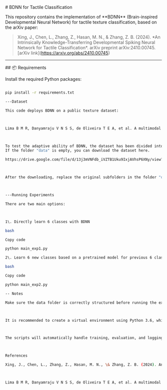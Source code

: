 \# BDNN for Tactile Classification



This repository contains the implementation of \*\*BDNN\*\* (Brain-inspired Developmental Neural Network) for tactile texture classification, based on the arXiv paper:



> Xing, J., Chen, L., Zhang, Z., Hasan, M. N., \& Zhang, Z. B. (2024). \*An Intrinsically Knowledge-Transferring Developmental Spiking Neural Network for Tactile Classification\*. arXiv preprint arXiv:2410.00745. \[arXiv link](https://arxiv.org/abs/2410.00745)



---



\## 📦 Requirements



Install the required Python packages:



```bash

pip install -r requirements.txt

---Dataset

This code deploys BDNN on a public texture dataset:



Lima B M R, Danyamraju V N S S, de Oliveira T E A, et al. A multimodal tactile dataset for dynamic texture classification. Data in Brief, 2023, 50: 109590.



To test the adaptive ability of BDNN, the dataset has been divided into two sub-datasets.
If the folder "data" is empty, you can download the dataset here.

https://drive.google.com/file/d/13j3mVNFdb_iVZTB1Uku9IxjAVhsP6XNy/view?usp=drive_link



After the downloading, replace the original subfolders in the folder "data" with the downloaded dataset.



---Running Experiments

There are two main options:



1\. Directly learn 6 classes with BDNN

bash

Copy code

python main_exp1.py

2\. Learn 6 new classes based on a pretrained model for previous 6 classes

bash

Copy code

python main_exp2.py

-- Notes

Make sure the data folder is correctly structured before running the experiments.



It is recommended to create a virtual environment using Python 3.6, which makes it easier to ensure that the requirements.txt can be installed and run correctly. 



The scripts will automatically handle training, evaluation, and logging of results.



References

Xing, J., Chen, L., Zhang, Z., Hasan, M. N., \& Zhang, Z. B. (2024). An Intrinsically Knowledge-Transferring Developmental Spiking Neural Network for Tactile Classification. arXiv:2410.00745.



Lima B M R, Danyamraju V N S S, de Oliveira T E A, et al. A multimodal tactile dataset for dynamic texture classification. Data in Brief, 2023, 50: 109590.

